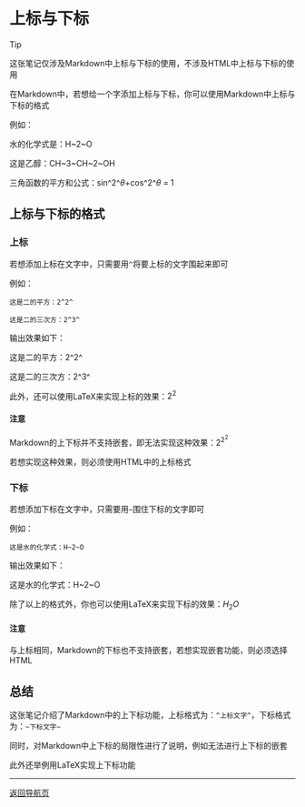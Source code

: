 # 上标与下标
> [!TIP]
> 这张笔记仅涉及Markdown中上标与下标的使用，不涉及HTML中上标与下标的使用

在Markdown中，若想给一个字添加上标与下标，你可以使用Markdown中上标与下标的格式

例如：

水的化学式是：H~2~O

这是乙醇：CH~3~CH~2~OH

三角函数的平方和公式：sin^2^$\theta$+cos^2^$\theta$ = 1

## 上标与下标的格式
### 上标
若想添加上标在文字中，只需要用`^`将要上标的文字围起来即可

例如：
```
这是二的平方：2^2^

这是二的三次方：2^3^
```
输出效果如下：

这是二的平方：2^2^

这是二的三次方：2^3^

此外，还可以使用LaTeX来实现上标的效果：$2^2$

#### 注意
Markdown的上下标并不支持嵌套，即无法实现这种效果：2<sup>2<sup>2<sup><sup>

若想实现这种效果，则必须使用HTML中的上标格式

### 下标
若想添加下标在文字中，只需要用`~`围住下标的文字即可

例如：
```
这是水的化学式：H~2~O
``` 
输出效果如下：

这是水的化学式：H~2~O

除了以上的格式外，你也可以使用LaTeX来实现下标的效果：$H_2O$

#### 注意
与上标相同，Markdown的下标也不支持嵌套，若想实现嵌套功能，则必须选择HTML

## 总结
这张笔记介绍了Markdown中的上下标功能，上标格式为：`^上标文字^`，下标格式为：`~下标文字~`

同时，对Markdown中上下标的局限性进行了说明，例如无法进行上下标的嵌套

此外还举例用LaTeX实现上下标功能

---
[返回导航页](index.md)
